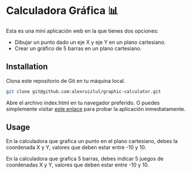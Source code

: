 # Calculadora Gráfica 📊

Esta es una mini aplicación web en la que tienes dos opciones:
- Dibujar un punto dado un eje X y eje Y en un plano cartesiano.
- Crear un gráfico de 5 barras en un plano cartesiano.

## Installation

Clona este repositorio de Git en tu máquina local.

```bash
git clone git@github.com:alexruizlul/graphic-calculator.git
```
Abre el archivo index.html en tu navegador preferido.
O puedes simplemente visitar [este enlace](https://alexruizlul.github.io/graphic-calculator/) para probar la aplicación inmediatamente.
## Usage
En la calculadora que grafica un punto en el plano cartesiano, debes la coordenada X y Y, valores que deben estar entre -10 y 10.

En la calculadora que grafica 5 barras, debes indicar 5 juegos de coordenadas X y Y, valores que deben estar entre -10 y 10.
